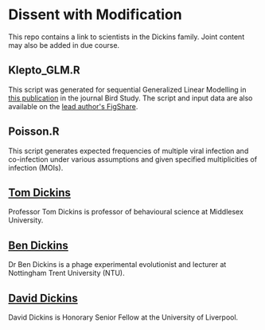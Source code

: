 # Dissent with Modification
This repo contains a link to scientists in the Dickins family. Joint content may also be added in due course.

## Klepto_GLM.R
This script was generated for sequential Generalized Linear Modelling in [this publication](http://dx.doi.org/10.1080/00063657.2016.1249821) in the journal Bird Study. The script and input data are also available on the [lead author's FigShare](https://dx.doi.org/10.6084/m9.figshare.4047558.v1).

## Poisson.R
This script generates expected frequencies of multiple viral infection and co-infection under various assumptions and given specified multiplicities of infection (MOIs).

## [Tom Dickins](https://sites.google.com/site/antianthropomorphism/)
Professor Tom Dickins is professor of behavioural science at Middlesex University.

## [Ben Dickins](http://bendickins.net/)
Dr Ben Dickins is a phage experimental evolutionist and lecturer at Nottingham Trent University (NTU).

## [David Dickins](http://uk.linkedin.com/pub/david-dickins/11/811/ba2)
David Dickins is Honorary Senior Fellow at the University of Liverpool.
